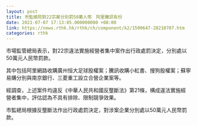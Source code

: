 ```yaml
---
layout: post
title: 市監總局對22宗案分別罰50萬人幣　阿里騰訊有份
date: 2021-07-07 17:13:05.000000000 +08:00
link: https://news.rthk.hk/rthk/ch/component/k2/1599647-20210707.htm
categories: rthk
---
```


市場監管總局表示，對22宗違法實施經營者集中案作出行政處罰決定，分別處以50萬元人民幣罰款。

其中包括阿里網路收購廣州恒大足球股權案；騰訊收購小紅書、搜狗股權案；蘇寧易購分別與南京銀行、三菱重工設立合營企業案等。

經調查，上述案件均違反《中華人民共和國反壟斷法》第21條，構成違法實施經營者集中，評估認為不具有排除、限制競爭效果。

市監總局根據反壟斷法作出行政處罰決定，對涉案企業分別處以50萬元人民幣罰款。
